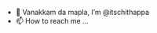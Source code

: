 - 👋 Vanakkam da mapla, I’m @itschithappa
- 📫 How to reach me ...

<!---
itschithappa/itschithappa is a ✨ special ✨ repository because its `README.md` (this file) appears on your GitHub profile.
You can click the Preview link to take a look at your changes.
--->
